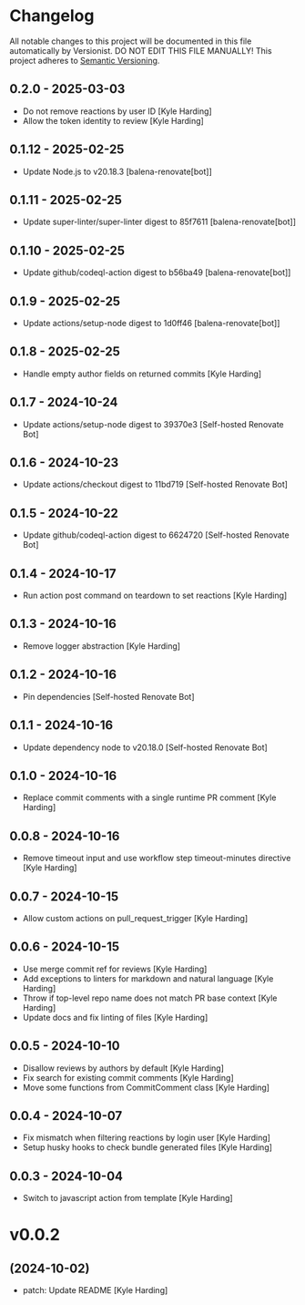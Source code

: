 # Changelog

All notable changes to this project will be documented in this file
automatically by Versionist. DO NOT EDIT THIS FILE MANUALLY!
This project adheres to [Semantic Versioning](http://semver.org/).

## 0.2.0 - 2025-03-03

* Do not remove reactions by user ID [Kyle Harding]
* Allow the token identity to review [Kyle Harding]

## 0.1.12 - 2025-02-25

* Update Node.js to v20.18.3 [balena-renovate[bot]]

## 0.1.11 - 2025-02-25

* Update super-linter/super-linter digest to 85f7611 [balena-renovate[bot]]

## 0.1.10 - 2025-02-25

* Update github/codeql-action digest to b56ba49 [balena-renovate[bot]]

## 0.1.9 - 2025-02-25

* Update actions/setup-node digest to 1d0ff46 [balena-renovate[bot]]

## 0.1.8 - 2025-02-25

* Handle empty author fields on returned commits [Kyle Harding]

## 0.1.7 - 2024-10-24

* Update actions/setup-node digest to 39370e3 [Self-hosted Renovate Bot]

## 0.1.6 - 2024-10-23

* Update actions/checkout digest to 11bd719 [Self-hosted Renovate Bot]

## 0.1.5 - 2024-10-22

* Update github/codeql-action digest to 6624720 [Self-hosted Renovate Bot]

## 0.1.4 - 2024-10-17

* Run action post command on teardown to set reactions [Kyle Harding]

## 0.1.3 - 2024-10-16

* Remove logger abstraction [Kyle Harding]

## 0.1.2 - 2024-10-16

* Pin dependencies [Self-hosted Renovate Bot]

## 0.1.1 - 2024-10-16

* Update dependency node to v20.18.0 [Self-hosted Renovate Bot]

## 0.1.0 - 2024-10-16

* Replace commit comments with a single runtime PR comment [Kyle Harding]

## 0.0.8 - 2024-10-16

* Remove timeout input and use workflow step timeout-minutes directive [Kyle Harding]

## 0.0.7 - 2024-10-15

* Allow custom actions on pull_request_trigger [Kyle Harding]

## 0.0.6 - 2024-10-15

* Use merge commit ref for reviews [Kyle Harding]
* Add exceptions to linters for markdown and natural language [Kyle Harding]
* Throw if top-level repo name does not match PR base context [Kyle Harding]
* Update docs and fix linting of files [Kyle Harding]

## 0.0.5 - 2024-10-10

* Disallow reviews by authors by default [Kyle Harding]
* Fix search for existing commit comments [Kyle Harding]
* Move some functions from CommitComment class [Kyle Harding]

## 0.0.4 - 2024-10-07

* Fix mismatch when filtering reactions by login user [Kyle Harding]
* Setup husky hooks to check bundle generated files [Kyle Harding]

## 0.0.3 - 2024-10-04

* Switch to javascript action from template [Kyle Harding]

# v0.0.2
## (2024-10-02)

* patch: Update README [Kyle Harding]
